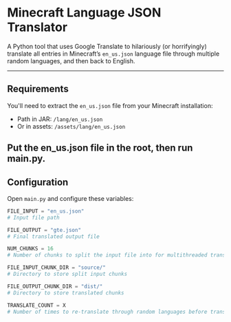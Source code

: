 # Minecraft Language JSON Translator

A Python tool that uses Google Translate to hilariously (or horrifyingly) translate all entries in Minecraft’s `en_us.json` language file through multiple random languages, and then back to English.

---

## Requirements

You'll need to extract the `en_us.json` file from your Minecraft installation:

- Path in JAR: `/lang/en_us.json`
- Or in assets: `/assets/lang/en_us.json`

Put the en_us.json file in the root, then run main.py.
---

## Configuration

Open `main.py` and configure these variables:

```python
FILE_INPUT = "en_us.json"
# Input file path

FILE_OUTPUT = "gte.json"
# Final translated output file

NUM_CHUNKS = 16
# Number of chunks to split the input file into for multithreaded translation

FILE_INPUT_CHUNK_DIR = "source/"
# Directory to store split input chunks

FILE_OUTPUT_CHUNK_DIR = "dist/"
# Directory to store translated chunks

TRANSLATE_COUNT = X
# Number of times to re-translate through random languages before translating back to English (default: 6)